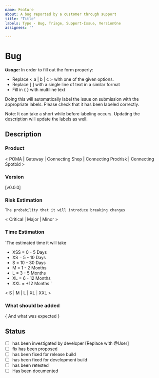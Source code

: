 ```yaml
---
name: Feature
about: A bug reported by a customer through support
title: "Title"
labels: Type - Bug, Triage, Support-Issue, VersionOne
assignees: ''

---
```


# Bug

***Usage:***
In order to fill out the form properly:

- Replace < a | b | c > with one of the given options.
- Replace [ ] with a single line of text in a similar format
- Fill in { } with multiline text

Doing this will automatically label the issue on submission with the appropriate labels.
Please check that it has been labeled correctly.

Note: It can take a short while before labeling occurs. Updating the description will update the labels as well.

## Description

### Product

< POMA | Gateway | Connecting Shop | Connecting Prodrisk | Connecting Spotbid >

### Version

[v0.0.0]

### Risk Estimation

`The probability that it will introduce breaking changes
`

< Critical | Major | Minor >

### Time Estimation

`The estimated time it will take
- XSS = 0 - 5 Days
- XS = 5 - 10 Days
- S = 10 - 30 Days
- M = 1 - 2 Months
- L = 3 - 5 Months
- XL = 6 - 12 Months
- XXL = +12 Months
`

< S | M | L | XL | XXL >


### What should be added

{ And what was expected }

## Status

- [ ] has been investigated by developer [Replace with @User]
- [ ] fix has been proposed
- [ ] has been fixed for release build
- [ ] has been fixed for development build
- [ ] has been retested
- [ ] Has been documented